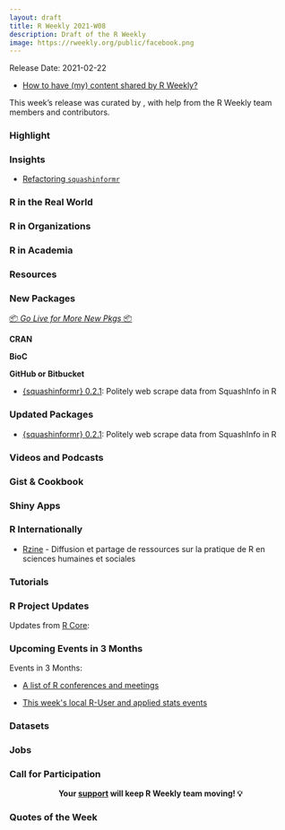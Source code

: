 ```yaml
---
layout: draft
title: R Weekly 2021-W08
description: Draft of the R Weekly
image: https://rweekly.org/public/facebook.png
---
```


Release Date: 2021-02-22

+ [How to have (my) content shared by R Weekly?](https://github.com/rweekly/rweekly.org#how-to-have-my-content-shared-by-r-weekly)

This week’s release was curated by [](), with help from the R Weekly team members and contributors.



###  Highlight



### Insights
+ [Refactoring `squashinformr`](https://needleinthehay.ca/post/refactoring-squashinformr/)


### R in the Real World



###  R in Organizations



###  R in Academia



###  Resources



###  New Packages

<p class="added-hostname"><a href="https://rweekly.org/live" target="_blank" class="externalLink">📦 <i>Go Live for More New Pkgs</i> 📦</a></p>

**CRAN**



**BioC**



**GitHub or Bitbucket**  
+ [{squashinformr} 0.2.1](https://github.com/HaydenMacDonald/squashinformr): Politely web scrape data from SquashInfo in R


### Updated Packages
+ [{squashinformr} 0.2.1](https://cran.r-project.org/web/packages/squashinformr/index.html): Politely web scrape data from SquashInfo in R


###  Videos and Podcasts



### Gist & Cookbook



### Shiny Apps



### R Internationally

+ [Rzine](http://rzine.fr/) - Diffusion et partage de ressources sur la pratique de R en sciences humaines et sociales 

<!--![Rzine logo](http://rzine.fr/img/Rzine_logo.png)-->


###  Tutorials



<!--<div class="post-more-begin></div><div class="post-more-end"></div>-->

###  R Project Updates

Updates from [R Core](http://developer.r-project.org/blosxom.cgi/R-devel/NEWS):


###  Upcoming Events in 3 Months

Events in 3 Months:


+ [A list of R conferences and meetings](https://jumpingrivers.github.io/meetingsR/events.html)

+ [This week's local R-User and applied stats events](https://community.rstudio.com/c/irl)


### Datasets

### Jobs




###  Call for Participation


<p class="hide-support added-hostname support-rweekly" style="text-align: center;font-weight: bold;">Your <a class="non-visited externalLink" href="https://www.patreon.com/rweekly" onclick="pas(this)">support</a> will keep R Weekly team moving! 💡</p>

###  Quotes of the Week
